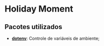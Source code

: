 # Holiday Moment

## Pacotes utilizados
 - <a href="https://www.npmjs.com/package/dotenv" target="_blank">**dotenv**</a>: Controle de variáveis de ambiente;